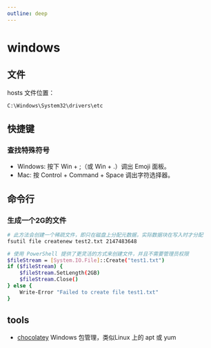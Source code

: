 ```yaml
---
outline: deep
---
```

# windows
## 文件
hosts 文件位置：
```bash
C:\Windows\System32\drivers\etc
```
## 快捷键
### 查找特殊符号
- Windows: 按下 Win + ;（或 Win + .）调出 Emoji 面板。
- Mac: 按 Control + Command + Space 调出字符选择器。
## 命令行
### 生成一个2G的文件
```bash
# 此方法会创建一个稀疏文件，即只在磁盘上分配元数据，实际数据块在写入时才分配
fsutil file createnew test2.txt 2147483648
```
```bash
# 使用 PowerShell 提供了更灵活的方式来创建文件，并且不需要管理员权限
$fileStream = [System.IO.File]::Create("test1.txt")
if ($fileStream) {
    $fileStream.SetLength(2GB)
    $fileStream.Close()
} else {
    Write-Error "Failed to create file test1.txt"
}
```
## tools
- [chocolatey](https://chocolatey.org/) Windows 包管理，类似Linux 上的 apt 或 yum
